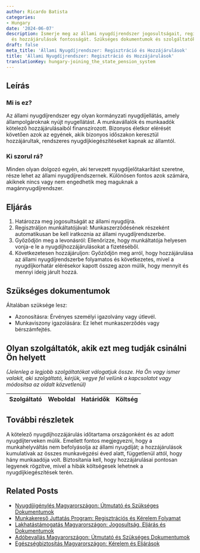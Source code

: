 ```yaml
---
author: Ricardo Batista
categories:
- Hungary
date: '2024-06-07'
description: Ismerje meg az állami nyugdíjrendszer jogosultságait, regisztrációs lépéseit
  és hozzájárulások fontosságát. Szükséges dokumentumok és szolgáltatók ismertetése.
draft: false
meta_title: 'Állami Nyugdíjrendszer: Regisztráció és Hozzájárulások'
title: 'Állami Nyugdíjrendszer: Regisztráció és Hozzájárulások'
translationKey: hungary-joining_the_state_pension_system
---
```



## Leírás
### Mi is ez?
Az állami nyugdíjrendszer egy olyan kormányzati nyugdíjellátás, amely állampolgároknak nyújt nyugellátást. A munkavállalók és munkaadók kötelező hozzájárulásaiból finanszírozott. Bizonyos életkor elérését követően azok az egyének, akik bizonyos időszakon keresztül hozzájárultak, rendszeres nyugdíjkiegészítéseket kapnak az államtól.

### Ki szorul rá?
Minden olyan dolgozó egyén, aki tervezett nyugdíjelőtakarítást szeretne, része lehet az állami nyugdíjrendszernek. Különösen fontos azok számára, akiknek nincs vagy nem engedhetik meg maguknak a magánnyugdíjrendszer.

## Eljárás
1. Határozza meg jogosultságát az állami nyugdíjra.
2. Regisztráljon munkáltatójával: Munkaszerződésének részeként automatikusan be kell iratkoznia az állami nyugdíjrendszerbe.
3. Győződjön meg a levonásról: Ellenőrizze, hogy munkáltatója helyesen vonja-e le a nyugdíjhozzájárulásokat a fizetéséből.
4. Következetesen hozzájáruljon: Győződjön meg arról, hogy hozzájárulása az állami nyugdíjrendszerbe folyamatos és következetes, mivel a nyugdíjkorhatár elérésekor kapott összeg azon múlik, hogy mennyit és mennyi ideig járult hozzá.

## Szükséges dokumentumok
Általában szüksége lesz:
- Azonosításra: Érvényes személyi igazolvány vagy útlevél.
- Munkaviszony igazolására: Ez lehet munkaszerződés vagy bérszámfejtés.

## Olyan szolgáltatók, akik ezt meg tudják csinálni Ön helyett
_(Jelenleg a legjobb szolgáltatókat válogatjuk össze. Ha Ön vagy ismer valakit, aki szolgáltató, kérjük, vegye fel velünk a kapcsolatot vagy módosítsa az oldalt közvetlenül)_

| Szolgáltató     |     Weboldal    |     Határidők    |       Költség     |
| :-------------: | :-------------: |  :-------------: | :-------------: |

## További részletek
A kötelező nyugdíjhozzájárulás időtartama országonként és az adott nyugdíjterveken múlik. Emellett fontos megjegyezni, hogy a munkahelyváltás nem befolyásolja az állami nyugdíját; a hozzájárulások kumulatívak az összes munkavégzési éved alatt, függetlenül attól, hogy hány munkaadója volt. Biztosítania kell, hogy hozzájárulásai pontosan legyenek rögzítve, mivel a hibák költségesek lehetnek a nyugdíjkiegészítések terén.
## Related Posts

- [Nyugdíjigénylés Magyarországon: Útmutató és Szükséges Dokumentumok](https://tramitit.com/hu/guides/hungary/nyugdij_igenylese/)
- [Munkakereső Juttatás Program: Regisztrációs és Kérelem Folyamat](https://tramitit.com/hu/guides/hungary/allaskereso_tamogatas_igenylese/)
- [Lakhatástámogatás Magyarországon: Jogosultság, Eljárás és Dokumentumok](https://tramitit.com/hu/guides/hungary/lakastamogatas_igenylese/)
- [Adóbevallás Magyarországon: Útmutató és Szükséges Dokumentumok](https://tramitit.com/hu/guides/hungary/adobevallas_benyujtasa/)
- [Egészségbiztosítás Magyarországon: Kérelem és Eljárások](https://tramitit.com/hu/guides/hungary/egeszsegugyi_biztositas_igenylese/)